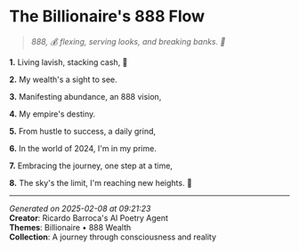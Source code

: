 # The Billionaire's 888 Flow

> *888, 💰 flexing, serving looks, and breaking banks. 💸*

**1.** Living lavish, stacking cash, 💎


**2.** My wealth's a sight to see.


**3.** Manifesting abundance, an 888 vision,


**4.** My empire's destiny.


**5.** From hustle to success, a daily grind,


**6.** In the world of 2024, I'm in my prime.


**7.** Embracing the journey, one step at a time,


**8.** The sky's the limit, I'm reaching new heights. 🌌



---

*Generated on 2025-02-08 at 09:21:23*  
**Creator**: Ricardo Barroca's AI Poetry Agent  
**Themes**: Billionaire • 888 Wealth  
**Collection**: A journey through consciousness and reality